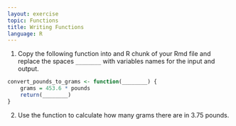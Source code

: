 ```yaml
---
layout: exercise
topic: Functions
title: Writing Functions
language: R
---
```


1. Copy the following function into and R chunk of your Rmd file and replace the spaces `________` with variables names for the input and output.

```r
convert_pounds_to_grams <- function(________) {
    grams = 453.6 * pounds
    return(________)
}
```

2. Use the function to calculate how many grams there are in 3.75 pounds.
